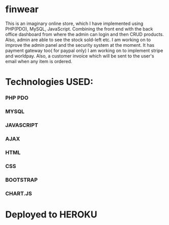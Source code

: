 # finwear
This is an imaginary online store, which I have implemented using PHP(PDO), MySQL, JavaScript. Combining the front end with the back office dashboard from where the admin can login and then CRUD products. Also, admin are able to see the stock sold-left etc. I am working on to improve the admin panel and the security system at the moment. It has payment gateway too( for paypal only) I am working on to implement stripe and worldpay. Also, a customer invoice which will be sent to the user's email when any item is ordered.


# Technologies USED:

### PHP PDO
### MYSQL
### JAVASCRIPT
### AJAX
### HTML
### CSS
### BOOTSTRAP
### CHART.JS

# Deployed to HEROKU
